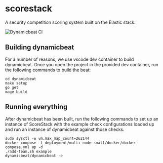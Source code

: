 # scorestack

A security competition scoring system built on the Elastic stack.

![Dynamicbeat CI](https://github.com/s-newman/scorestack/workflows/Dynamicbeat%20CI/badge.svg)

## Building dynamicbeat

For a number of reasons, we use vscode dev container to build dynamicbeat. Once
you open the project in the provided dev container, run the following commands
to build the beat:

```shell
cd dynamicbeat
make setup
go get
mage build
```

## Running everything

After dynamicbeat has been built, run the following commands to set up an
instance of ScoreStack with the example check configurations loaded up and run
an instance of dynamicbeat against those checks.

```shell
sudo sysctl -w vm.max_map_count=262144
docker-compose -f deployment/multi-node-small/docker/docker-compose.yml up -d
./add-team.sh example
dynamicbeat/dynamicbeat -e
```
